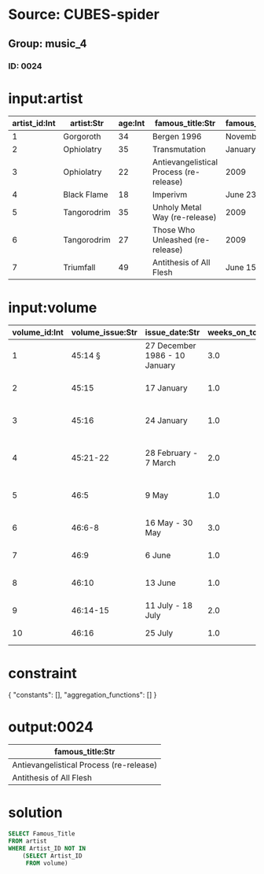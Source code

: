 # Source: CUBES-spider
## Group: music_4
### ID: 0024

# input:artist

| artist_id:Int | artist:Str | age:Int | famous_title:Str | famous_release_date:Str |
|---|---|---|---|---|
| 1 | Gorgoroth | 34 | Bergen 1996 | November 2007 |
| 2 | Ophiolatry | 35 | Transmutation | January 21, 2008 |
| 3 | Ophiolatry | 22 | Antievangelistical Process (re-release) | 2009 |
| 4 | Black Flame | 18 | Imperivm | June 23, 2008 |
| 5 | Tangorodrim | 35 | Unholy Metal Way (re-release) | 2009 |
| 6 | Tangorodrim | 27 | Those Who Unleashed (re-release) | 2009 |
| 7 | Triumfall | 49 | Antithesis of All Flesh | June 15, 2009 |

# input:volume

| volume_id:Int | volume_issue:Str | issue_date:Str | weeks_on_top:Dbl | song:Str | artist_id:Int |
|---|---|---|---|---|---|
| 1 | 45:14 § | 27 December 1986 - 10 January | 3.0 |  The Way | 1 |
| 2 | 45:15 | 17 January | 1.0 |  Everybody Have Fun Tonight  | 2 |
| 3 | 45:16 | 24 January | 1.0 |  Walk Like an Egyptian  | 1 |
| 4 | 45:21-22 | 28 February - 7 March | 2.0 |  Touch Me (I Want Your Body)  | 2 |
| 5 | 46:5 | 9 May | 1.0 |  With or Without You  | 1 |
| 6 | 46:6-8 | 16 May - 30 May | 3.0 |  (I Just) Died in Your Arms  | 1 |
| 7 | 46:9 | 6 June | 1.0 |  La Isla Bonita  | 4 |
| 8 | 46:10 | 13 June | 1.0 | Looking for a New Love | 5 |
| 9 | 46:14-15 | 11 July - 18 July | 2.0 |  Always  | 6 |
| 10 | 46:16 | 25 July | 1.0 | Head to Toe  | 5 |

# constraint

{
  "constants": [],
  "aggregation_functions": []
}

# output:0024

| famous_title:Str |
|---|
| Antievangelistical Process (re-release) |
| Antithesis of All Flesh |

# solution

```sql
SELECT Famous_Title
FROM artist
WHERE Artist_ID NOT IN
    (SELECT Artist_ID
     FROM volume)
```
